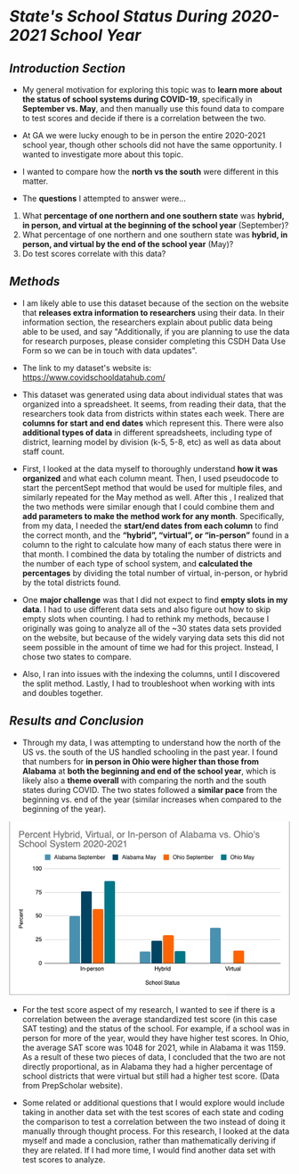 # **_State's School Status During 2020-2021 School Year_**

## *Introduction Section*

* My general motivation for exploring this topic was to **learn more about the status of school systems during COVID-19**, specifically in **September vs. May**, and then manually use this found data to compare to test scores and decide if there is a correlation between the two.
* At GA we were lucky enough to be in person the entire 2020-2021 school year, though other schools did not have the same opportunity. I wanted to investigate more about this topic.
* I wanted to compare how the **north vs the south** were different in this matter.

* The **questions** I attempted to answer were...
1. What **percentage of one northern and one southern state** was **hybrid, in person, and virtual at the beginning of the school year** (September)?
2. What percentage of one northern and one southern state was **hybrid, in person, and virtual by the end of the school year** (May)?
3. Do test scores correlate with this data?


## *Methods*

* I am likely able to use this dataset because of the section on the website that **releases extra information to researchers** using their data. In their information section, the researchers explain about public data being able to be used, and say "Additionally, if you are planning to use the data for research purposes, please consider completing this CSDH Data Use Form so we can be in touch with data updates".

* The link to my dataset's website is: https://www.covidschooldatahub.com/

* This dataset was generated using data about individual states that was organized into a spreadsheet. It seems, from reading their data, that the researchers took data from districts within states each week. There are **columns for start and end dates** which represent this. There were also **additional types of data** in different spreadsheets, including type of district, learning model by division (k-5, 5-8, etc) as well as data about staff count.

* First, I looked at the data myself to thoroughly understand **how it was organized** and what each column meant. Then, I used pseudocode to start the percentSept method that would be used for multiple files, and similarly repeated for the May method as well. After this , I realized that the two methods were similar enough that I could combine them and **add parameters to make the method work for any month**. Specifically, from my data, I needed the **start/end dates from each column** to find the correct month, and the **“hybrid”, “virtual”, or “in-person”** found in a column to the right to calculate how many of each status there were in that month. I combined the data by totaling the number of districts and the number of each type of school system, and **calculated the percentages** by dividing the total number of virtual, in-person, or hybrid by the total districts found.

* One **major challenge** was that I did not expect to find **empty slots in my data**. I had to use different data sets and also figure out how to skip empty slots when counting. I had to rethink my methods, because I originally was going to analyze all of the ~30 states data sets provided on the website, but because of the widely varying data sets this did not seem possible in the amount of time we had for this project. Instead, I chose two states to compare.

* Also, I ran into issues with the indexing the columns, until I discovered the split method. Lastly, I had to troubleshoot when working with ints and doubles together.


## *Results and Conclusion*

* Through my data, I was attempting to understand how the north of the US vs. the south of the US handled schooling in the past year. I found that numbers for **in person in Ohio were higher than those from Alabama** at **both the beginning and end of the school year**, which is likely also a **theme overall** with comparing the north and the south states during COVID. The two states followed a **similar pace** from the beginning vs. end of the year (similar increases when compared to the beginning of the year).

![graph](https://github.com/eosman03/stateData/blob/main/graph.png)

* For the test score aspect of my research, I wanted to see if there is a correlation between the average standardized test score (in this case SAT testing) and the status of the school. For example, if a school was in person for more of the year, would they have higher test scores. In Ohio, the average SAT score was 1048 for 2021, while in Alabama it was 1159. As a result of these two pieces of data, I concluded that the two are not directly proportional, as in Alabama they had a higher percentage of school districts that were virtual but still had a higher test score. (Data from PrepScholar website).

* Some related or additional questions that I would explore would include taking in another data set with the test scores of each state and coding the comparison to test a correlation between the two instead of doing it manually through thought process. For this research, I looked at the data myself and made a conclusion, rather than mathematically deriving if they are related. If I had more time, I would find another data set with test scores to analyze.
